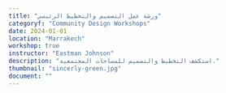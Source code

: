 ```yaml
---
title: "ورشة عمل التصميم والتخطيط الرئيسي"
categoryf: "Community Design Workshops"
date: 2024-01-01
location: "Marrakech"
workshop: true
instructor: "Eastman Johnson"
description: "استكشف التخطيط والتصميم للمساحات المجتمعية."
thumbnail: "sincerly-green.jpg"
document: ""
---
```

